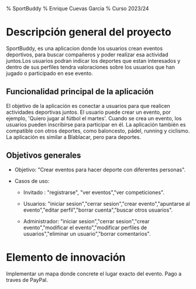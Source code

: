 % SportBuddy
% Enrique Cuevas Garcia
% Curso 2023/24

# Descripción general del proyecto

SportBuddy, es una aplicacion donde los usuarios crean eventos deportivos, para buscar compañeros y poder realizar esa actividad juntos.Los usuarios podran indicar los deportes que estan interesados y dentro de sus perfiles tendra valoraciones sobre los usuarios que han jugado o participado en ese evento.


## Funcionalidad principal de la aplicación

El objetivo de la aplicación es conectar a usuarios para que realicen actividades deportivas juntos. El usuario puede crear un evento, por ejemplo, 'Quiero jugar al fútbol el martes'. Cuando se crea un evento, los usuarios pueden inscribirse para participar en él. La aplicación también es compatible con otros deportes, como baloncesto, pádel, running y ciclismo. La aplicación es similar a Blablacar, pero para deportes.

## Objetivos generales

* Objetivo: "Crear eventos para hacer deporte con diferentes personas".

* Casos de uso:
  * Invitado : "registrarse", "ver eventos","ver competiciones".

  * Usuarios: "iniciar sesion","cerrar sesion","crear evento","apuntarse al evento","editar perfil","borrar cuenta","buscar otros usuarios".

  * Administrador: "iniciar sesion","cerrar sesion","crear evento","modificar el evento","modificar perfiles de usuarios","eliminar un usuario","borrar comentarios".
 
# Elemento de innovación

Implementar un mapa donde concrete el lugar exacto del evento.
 Pago a traves de PayPal.